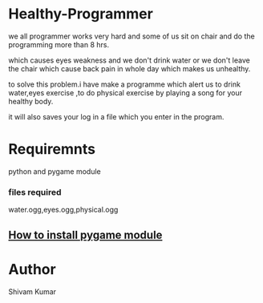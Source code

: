 # Healthy-Programmer
we all programmer works very hard and some of us sit on chair and do the programming more than 8 hrs.

which causes eyes weakness and we don't drink water or we don't leave the chair which cause back pain in whole day which makes us unhealthy.

to solve this problem.i have make a programme which alert us to drink water,eyes exercise ,to do physical exercise by playing a song for your healthy body.

it will also saves your log in a file which you enter in the program.

# Requiremnts
python and pygame module
### files required
water.ogg,eyes.ogg,physical.ogg
## [How to install pygame module](https://www.pygame.org/wiki/GettingStarted)
# Author
Shivam Kumar
